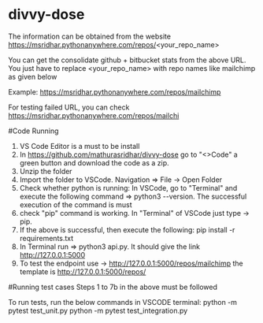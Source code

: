 # divvy-dose
The information can be obtained from the website
https://msridhar.pythonanywhere.com/repos/<your_repo_name>

You can get the consolidate github + bitbucket stats from the above URL. You just have to replace <your_repo_name> with repo names like mailchimp as given below

Example: https://msridhar.pythonanywhere.com/repos/mailchimp

For testing failed URL, you can check  https://msridhar.pythonanywhere.com/repos/mailchi

#Code Running
1) VS Code Editor is a must to be install
2) In https://github.com/mathurasridhar/divvy-dose go to "<>Code" a green button and download the code
as a zip.
3) Unzip the folder
4) Import the folder to VSCode. Navigation => File -> Open Folder
5) Check whether python is running: In VSCode, go  to "Terminal" and execute the following command
=> python3 --version. The successful execution of the command is must
6) check "pip" command is working. In "Terminal" of VSCode just type -> pip.
7) If the above is successful, then execute the following: pip install -r requirements.txt
8) In Terminal run => python3 api.py. It should give the link http://127.0.0.1:5000
9) To test the endpoint use -> http://127.0.0.1:5000/repos/mailchimp
the template is http://127.0.0.1:5000/repos/<reponame>

#Running test cases
Steps 1 to 7b in the above must be followed

To run tests, run the below commands in VSCODE terminal:
python -m pytest test_unit.py
python -m pytest test_integration.py